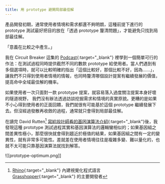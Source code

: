```yaml
---
title: 用 prototype 避開局部最佳解
---
```

產品開發初期，通常使用者情境和需求都還不夠明朗，這種前提下進行的 prototype 測試最好把目的放在「透過 prototype 釐清問題」，才能避免只找到局部最佳解。

「意義在比較之中產生。」

我在 Circuit Breaker 這集的 [Podcast](https://podcasts.apple.com/dk/podcast/15-understanding-prototyping-to-learn/id1617350970?i=1000568844213){:target="_blank"} 裡學到一個簡單可行的作法：在測試過程同時提供截然不同的數款 prototype 給使用者。當人們遇到有多個選項時，就可以比較明確的指出「這個比較好，那個比較不好，因為......」，讓我們不只得到使用者情境的情報，也同時釐清哪個設計提案有繼續發展的價值，提高命中全域最佳解的機率。

如果使用者一次只面對一款 prototype 提案，就容易落入過度關注提案本身好壞的隧道視野， 我們沒有辦法透過訪談挖掘需求和情境的真實原貌。更糟的是如果不小心得到使用者的正面回饋，我們就很有可能基於這個 prototype 繼續發展下去。但沒經過發散再收斂的過程，通常就只會得到局部最佳解。

在讀完 David Rutten[^1] [寫給設計師看的基因演算法介紹](https://www.grasshopper3d.com/profiles/blogs/evolutionary-principles){:target="_blank"}後，我發現這種 prototype 測試過程其實和基因演算法的邏輯蠻相似的；如果基因組之間差異性極小，那麼很快就會得到趨近於極值的結果，如果基因組之間有一定的變異性，就有非常多可能性。差就差在使用者情境往往是複雜多變、難以量化的，也就不太可能只靠基因演算法就找到解答。

![[prototype-optimum.png]]

[^1]: [Rhino](https://www.rhino3d.com/){:target="_blank"} 內建視覺化程式語言 [Grasshopper](https://www.grasshopper3d.com/){:target="_blank"} 的主要開發者